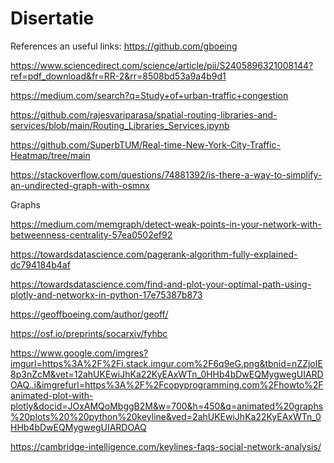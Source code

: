 # Disertatie
References an useful links:
https://github.com/gboeing

https://www.sciencedirect.com/science/article/pii/S2405896321008144?ref=pdf_download&fr=RR-2&rr=8508bd53a9a4b9d1

https://medium.com/search?q=Study+of+urban-traffic+congestion

https://github.com/rajesvariparasa/spatial-routing-libraries-and-services/blob/main/Routing_Libraries_Services.ipynb

https://github.com/SuperbTUM/Real-time-New-York-City-Traffic-Heatmap/tree/main

https://stackoverflow.com/questions/74881392/is-there-a-way-to-simplify-an-undirected-graph-with-osmnx


Graphs


https://medium.com/memgraph/detect-weak-points-in-your-network-with-betweenness-centrality-57ea0502ef92


https://towardsdatascience.com/pagerank-algorithm-fully-explained-dc794184b4af


https://towardsdatascience.com/find-and-plot-your-optimal-path-using-plotly-and-networkx-in-python-17e75387b873


https://geoffboeing.com/author/geoff/


https://osf.io/preprints/socarxiv/fyhbc

https://www.google.com/imgres?imgurl=https%3A%2F%2Fi.stack.imgur.com%2F6q9eG.png&tbnid=nZZjoIE8p3nZcM&vet=12ahUKEwiJhKa22KyEAxWTn_0HHb4bDwEQMygwegUIARDOAQ..i&imgrefurl=https%3A%2F%2Fcopyprogramming.com%2Fhowto%2Fanimated-plot-with-plotly&docid=JOxAMQoMbggB2M&w=700&h=450&q=animated%20graphs%20plots%20%20python%20keyline&ved=2ahUKEwiJhKa22KyEAxWTn_0HHb4bDwEQMygwegUIARDOAQ


https://cambridge-intelligence.com/keylines-faqs-social-network-analysis/
